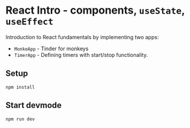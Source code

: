 # React Intro - components, `useState`, `useEffect`

Introduction to React fundamentals by implementing two apps:

- `MonkeApp` - Tinder for monkeys
- `TimerApp` - Defining timers with start/stop functionality.

## Setup

```
npm install
```

## Start devmode

```
npm run dev
```
